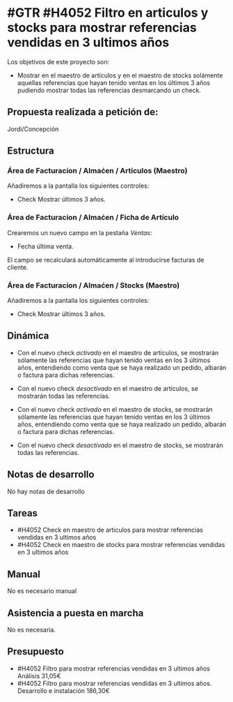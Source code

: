 # #GTR #H4052 Filtro en articulos y stocks para mostrar referencias vendidas en 3 ultimos años

Los objetivos de este proyecto son:
+ Mostrar en el maestro de artículos y en el maestro de stocks solámente aquellas referencias que hayan tenido ventas en los últimos 3 años pudiendo mostrar todas las referencias desmarcando un check.

## Propuesta realizada a petición de:
Jordi/Concepción

## Estructura

### Área de Facturacion / Almaćen / Artículos (Maestro)
Añadiremos a la pantalla los siguientes controles:
+ Check Mostrar últimos 3 años. 

### Área de Facturacion / Almaćen / Ficha de Artículo
Crearemos un nuevo campo en la pestaña _Ventas_:
+ Fecha última venta.

El campo se recalculará automáticamente al introducirse facturas de cliente.

### Área de Facturacion / Almaćen / Stocks (Maestro)
Añadiremos a la pantalla los siguientes controles:
+ Check Mostrar últimos 3 años. 

## Dinámica

+ Con el nuevo check _activado_ en el maestro de artículos, se mostrarán sólamente las referencias que hayan tenido ventas en los 3 últimos años, entendiendo como venta que se haya realizado un pedido, albarán o factura para dichas referencias.
+ Con el nuevo check _desactivado_ en el maestro de artículos, se mostrarán todas las referencias.

+ Con el nuevo check _activado_ en el maestro de stocks, se mostrarán sólamente las referencias que hayan tenido ventas en los 3 últimos años, entendiendo como venta que se haya realizado un pedido, albarán o factura para dichas referencias.
+ Con el nuevo check _desactivado_ en el maestro de stocks, se mostrarán todas las referencias.

## Notas de desarrollo
No hay notas de desarrollo

## Tareas
+ #H4052 Check en maestro de articulos para mostrar referencias vendidas en 3 ultimos años
+ #H4052 Check en maestro de stocks para mostrar referencias vendidas en 3 ultimos años


## Manual
No es necesario manual

## Asistencia a puesta en marcha
No es necesaria.

## Presupuesto
+ #H4052 Filtro para mostrar referencias vendidas en 3 ultimos años Análisis 31,05€
+ #H4052 Filtro para mostrar referencias vendidas en 3 ultimos años. Desarrollo e instalación 186,30€
